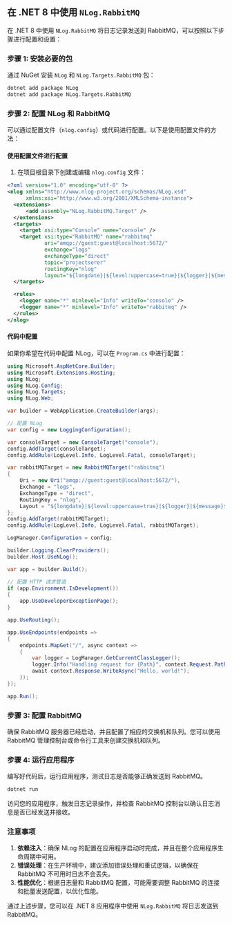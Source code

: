 ## 在 .NET 8 中使用 `NLog.RabbitMQ` 



在 .NET 8 中使用 `NLog.RabbitMQ` 将日志记录发送到 RabbitMQ，可以按照以下步骤进行配置和设置：

### 步骤 1: 安装必要的包

通过 NuGet 安装 `NLog` 和 `NLog.Targets.RabbitMQ` 包：

```bash
dotnet add package NLog
dotnet add package NLog.Targets.RabbitMQ
```

### 步骤 2: 配置 NLog 和 RabbitMQ

可以通过配置文件（`nlog.config`）或代码进行配置。以下是使用配置文件的方法：

#### 使用配置文件进行配置

1. 在项目根目录下创建或编辑 `nlog.config` 文件：

```xml
<?xml version="1.0" encoding="utf-8" ?>
<nlog xmlns="http://www.nlog-project.org/schemas/NLog.xsd"
      xmlns:xsi="http://www.w3.org/2001/XMLSchema-instance">
  <extensions>
      <add assembly="NLog.RabbitMQ.Target" />   
  </extensions>
  <targets>
    <target xsi:type="Console" name="console" />
    <target xsi:type="RabbitMQ" name="rabbitmq"
            uri="amqp://guest:guest@localhost:5672/"
            exchange="logs"
            exchangeType="direct"
            topic="projectserer"
            routingKey="nlog"
            layout="${longdate}|${level:uppercase=true}|${logger}|${message}${exception:format=tostring}" />
  </targets>

  <rules>
    <logger name="*" minlevel="Info" writeTo="console" />
    <logger name="*" minlevel="Info" writeTo="rabbitmq" />
  </rules>
</nlog>
```

#### 代码中配置

如果你希望在代码中配置 NLog，可以在 `Program.cs` 中进行配置：

```csharp
using Microsoft.AspNetCore.Builder;
using Microsoft.Extensions.Hosting;
using NLog;
using NLog.Config;
using NLog.Targets;
using NLog.Web;

var builder = WebApplication.CreateBuilder(args);

// 配置 NLog
var config = new LoggingConfiguration();

var consoleTarget = new ConsoleTarget("console");
config.AddTarget(consoleTarget);
config.AddRule(LogLevel.Info, LogLevel.Fatal, consoleTarget);

var rabbitMQTarget = new RabbitMQTarget("rabbitmq")
{
    Uri = new Uri("amqp://guest:guest@localhost:5672/"),
    Exchange = "logs",
    ExchangeType = "direct",
    RoutingKey = "nlog",
    Layout = "${longdate}|${level:uppercase=true}|${logger}|${message}${exception:format=tostring}"
};
config.AddTarget(rabbitMQTarget);
config.AddRule(LogLevel.Info, LogLevel.Fatal, rabbitMQTarget);

LogManager.Configuration = config;

builder.Logging.ClearProviders();
builder.Host.UseNLog();

var app = builder.Build();

// 配置 HTTP 请求管道
if (app.Environment.IsDevelopment())
{
    app.UseDeveloperExceptionPage();
}

app.UseRouting();

app.UseEndpoints(endpoints =>
{
    endpoints.MapGet("/", async context =>
    {
        var logger = LogManager.GetCurrentClassLogger();
        logger.Info("Handling request for {Path}", context.Request.Path);
        await context.Response.WriteAsync("Hello, world!");
    });
});

app.Run();
```

### 步骤 3: 配置 RabbitMQ

确保 RabbitMQ 服务器已经启动，并且配置了相应的交换机和队列。您可以使用 RabbitMQ 管理控制台或命令行工具来创建交换机和队列。

### 步骤 4: 运行应用程序

编写好代码后，运行应用程序，测试日志是否能够正确发送到 RabbitMQ。

```bash
dotnet run
```

访问您的应用程序，触发日志记录操作，并检查 RabbitMQ 控制台以确认日志消息是否已经发送并接收。

### 注意事项

1. **依赖注入**：确保 NLog 的配置在应用程序启动时完成，并且在整个应用程序生命周期中可用。
2. **错误处理**：在生产环境中，建议添加错误处理和重试逻辑，以确保在 RabbitMQ 不可用时日志不会丢失。
3. **性能优化**：根据日志量和 RabbitMQ 配置，可能需要调整 RabbitMQ 的连接和批量发送配置，以优化性能。

通过上述步骤，您可以在 .NET 8 应用程序中使用 `NLog.RabbitMQ` 将日志发送到 RabbitMQ。